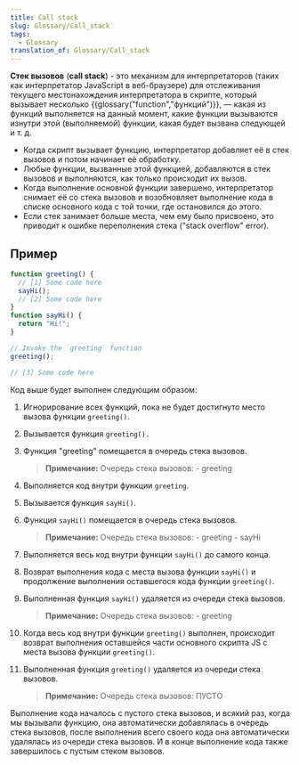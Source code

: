 ```yaml
---
title: Call stack
slug: Glossary/Call_stack
tags:
  - Glossary
translation_of: Glossary/Call_stack
---
```


**Стек вызовов** (**call stack**) - это механизм для интерпретаторов (таких как интерпретатор JavaScript в веб-браузере) для отслеживания текущего местонахождения интерпретатора в скрипте, который вызывает несколько {{glossary("function","функций")}}, — какая из функций выполняется на данный момент, какие функции вызываются изнутри этой (выполняемой) функции, какая будет вызвана следующей и т. д.

- Когда скрипт вызывает функцию, интерпретатор добавляет её в стек вызовов и потом начинает её обработку.
- Любые функции, вызванные этой функцией, добавляются в стек вызовов и выполняются, как только происходит их вызов.
- Когда выполнение основной функции завершено, интерпретатор снимает её со стека вызовов и возобновляет выполнение кода в списке основного кода с той точки, где остановился до этого.
- Если стек занимает больше места, чем ему было присвоено, это приводит к ошибке переполнения стека ("stack overflow" error).

## Пример

```js
function greeting() {
  // [1] Some code here
  sayHi();
  // [2] Some code here
}
function sayHi() {
  return "Hi!";
}

// Invoke the `greeting` function
greeting();

// [3] Some code here
```

Код выше будет выполнен следующим образом:

1. Игнорирование всех функций, пока не будет достигнуто место вызова функции `greeting()`.
2. Вызывается функция `greeting().`
3. Функция "greeting" помещается в очередь стека вызовов.

   > **Примечание:** Очередь стека вызовов:
   > \- greeting

4. Выполняется код внутри функции `greeting`.
5. Вызывается функция `sayHi()`.
6. Функция `sayHi()` помещается в очередь стека вызовов.

   > **Примечание:** Очередь стека вызовов:
   > \- greeting
   > \- sayHi

7. Выполняется весь код внутри функции `sayHi()` до самого конца.
8. Возврат выполнения кода с места вызова функции `sayHi()` и продолжение выполнения оставшегося кода функции `greeting()`.
9. Выполненная функция `sayHi()` удаляется из очереди стека вызовов.

   > **Примечание:** Очередь стека вызовов:
   > \- greeting

10. Когда весь код внутри функции `greeting()` выполнен, происходит возврат выполнения оставшейся части основного скрипта JS с места вызова функции `greeting()`.
11. Выполненная функция `greeting()` удаляется из очереди стека вызовов.

    > **Примечание:** Очередь стека вызовов:
    > ПУСТО

Выполнение кода началось с пустого стека вызовов, и всякий раз, когда мы вызывали функцию, она автоматически добавлялась в очередь стека вызовов, после выполнения всего своего кода она автоматически удалялась из очереди стека вызовов. И в конце выполнение кода также завершилось с пустым стеком вызовов.
